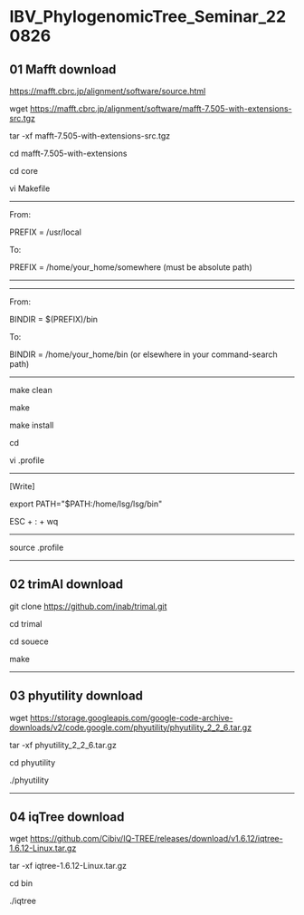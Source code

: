 # IBV_PhylogenomicTree_Seminar_220826


## 01 Mafft download 
https://mafft.cbrc.jp/alignment/software/source.html


wget https://mafft.cbrc.jp/alignment/software/mafft-7.505-with-extensions-src.tgz

tar -xf mafft-7.505-with-extensions-src.tgz

cd mafft-7.505-with-extensions

cd core

vi Makefile

---------------------------
From:

PREFIX = /usr/local

To:

PREFIX = /home/your_home/somewhere (must be absolute path)

---------------------------

---------------------------
From:

BINDIR = $(PREFIX)/bin

To:

BINDIR = /home/your_home/bin (or elsewhere in your command-search path)

---------------------------

make clean

make

make install


cd 

vi .profile

---

[Write] 

export PATH="$PATH:/home/lsg/lsg/bin"

ESC + : + wq

---
source .profile

---

## 02 trimAl download

git clone https://github.com/inab/trimal.git

cd trimal

cd souece

make

---

## 03 phyutility download

wget https://storage.googleapis.com/google-code-archive-downloads/v2/code.google.com/phyutility/phyutility_2_2_6.tar.gz

tar -xf phyutility_2_2_6.tar.gz

cd phyutility

./phyutility


---


## 04 iqTree download

wget https://github.com/Cibiv/IQ-TREE/releases/download/v1.6.12/iqtree-1.6.12-Linux.tar.gz

tar -xf iqtree-1.6.12-Linux.tar.gz 

cd bin

./iqtree








